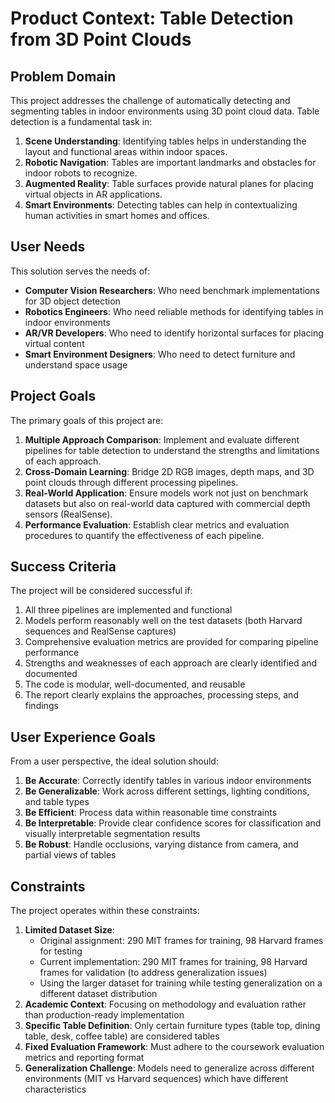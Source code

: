 # Product Context: Table Detection from 3D Point Clouds

## Problem Domain

This project addresses the challenge of automatically detecting and segmenting tables in indoor environments using 3D point cloud data. Table detection is a fundamental task in:

1. **Scene Understanding**: Identifying tables helps in understanding the layout and functional areas within indoor spaces.
2. **Robotic Navigation**: Tables are important landmarks and obstacles for indoor robots to recognize.
3. **Augmented Reality**: Table surfaces provide natural planes for placing virtual objects in AR applications.
4. **Smart Environments**: Detecting tables can help in contextualizing human activities in smart homes and offices.

## User Needs

This solution serves the needs of:

- **Computer Vision Researchers**: Who need benchmark implementations for 3D object detection
- **Robotics Engineers**: Who need reliable methods for identifying tables in indoor environments
- **AR/VR Developers**: Who need to identify horizontal surfaces for placing virtual content
- **Smart Environment Designers**: Who need to detect furniture and understand space usage

## Project Goals

The primary goals of this project are:

1. **Multiple Approach Comparison**: Implement and evaluate different pipelines for table detection to understand the strengths and limitations of each approach.
2. **Cross-Domain Learning**: Bridge 2D RGB images, depth maps, and 3D point clouds through different processing pipelines.
3. **Real-World Application**: Ensure models work not just on benchmark datasets but also on real-world data captured with commercial depth sensors (RealSense).
4. **Performance Evaluation**: Establish clear metrics and evaluation procedures to quantify the effectiveness of each pipeline.

## Success Criteria

The project will be considered successful if:

1. All three pipelines are implemented and functional
2. Models perform reasonably well on the test datasets (both Harvard sequences and RealSense captures)
3. Comprehensive evaluation metrics are provided for comparing pipeline performance
4. Strengths and weaknesses of each approach are clearly identified and documented
5. The code is modular, well-documented, and reusable
6. The report clearly explains the approaches, processing steps, and findings

## User Experience Goals

From a user perspective, the ideal solution should:

1. **Be Accurate**: Correctly identify tables in various indoor environments
2. **Be Generalizable**: Work across different settings, lighting conditions, and table types
3. **Be Efficient**: Process data within reasonable time constraints
4. **Be Interpretable**: Provide clear confidence scores for classification and visually interpretable segmentation results
5. **Be Robust**: Handle occlusions, varying distance from camera, and partial views of tables

## Constraints

The project operates within these constraints:

1. **Limited Dataset Size**: 
   - Original assignment: 290 MIT frames for training, 98 Harvard frames for testing
   - Current implementation: 290 MIT frames for training, 98 Harvard frames for validation (to address generalization issues)
   - Using the larger dataset for training while testing generalization on a different dataset distribution
2. **Academic Context**: Focusing on methodology and evaluation rather than production-ready implementation
3. **Specific Table Definition**: Only certain furniture types (table top, dining table, desk, coffee table) are considered tables
4. **Fixed Evaluation Framework**: Must adhere to the coursework evaluation metrics and reporting format
5. **Generalization Challenge**: Models need to generalize across different environments (MIT vs Harvard sequences) which have different characteristics
